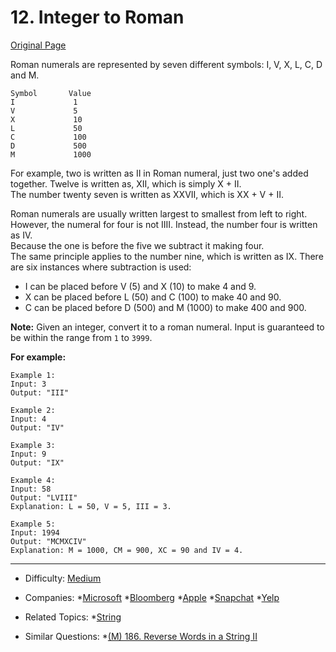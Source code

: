 # 12. Integer to Roman  
[Original Page](https://leetcode.com/problems/integer-to-roman/)  

Roman numerals are represented by seven different symbols: I, V, X, L, C, D and M.  
```
Symbol       Value
I             1
V             5
X             10
L             50
C             100
D             500
M             1000
```

For example, two is written as II in Roman numeral, just two one's added together. Twelve is written as, XII, which is simply X + II.   
The number twenty seven is written as XXVII, which is XX + V + II.  

Roman numerals are usually written largest to smallest from left to right. However, the numeral for four is not IIII. Instead, the number four is written as IV.   
Because the one is before the five we subtract it making four.   
The same principle applies to the number nine, which is written as IX. There are six instances where subtraction is used:
* I can be placed before V (5) and X (10) to make 4 and 9. 
* X can be placed before L (50) and C (100) to make 40 and 90. 
* C can be placed before D (500) and M (1000) to make 400 and 900.

**Note:**
Given an integer, convert it to a roman numeral. Input is guaranteed to be within the range from `1` to `3999`.

**For example:**
```
Example 1:
Input: 3
Output: "III"

Example 2:
Input: 4
Output: "IV"

Example 3:
Input: 9
Output: "IX"

Example 4:
Input: 58
Output: "LVIII"
Explanation: L = 50, V = 5, III = 3.

Example 5:
Input: 1994
Output: "MCMXCIV"
Explanation: M = 1000, CM = 900, XC = 90 and IV = 4.
```

---

* Difficulty: [Medium](https://leetcode.com/problemset/all/?difficulty=Medium)
* Companies: *[Microsoft](https://leetcode.com/company/microsoft/) *[Bloomberg](https://leetcode.com/company/bloomberg/) *[Apple](https://leetcode.com/company/apple/) *[Snapchat](https://leetcode.com/company/snapchat/) *[Yelp](https://leetcode.com/company/yelp/)
* Related Topics: *[String](https://leetcode.com/tag/string/)
   
* Similar Questions: *[(M) 186. Reverse Words in a String II](https://leetcode.com/problems/reverse-words-in-a-string-ii/description/)

